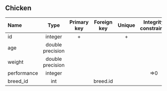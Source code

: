 ## Chicken

|Name|Type|Primary key|Foreign key|Unique|Integrity constraints|Null/not null|
|:----|:----:|:-----------:|:-----------:|:------:|:----------------------:|:------:|
|id|integer|+| | +| |not null|
|age|double precision| | | | | not null|
|weight|double precision| | | | | not null|
|performance|integer| | | |=>0 | not null|
|breed_id|int| |breed.id| | | not null|
